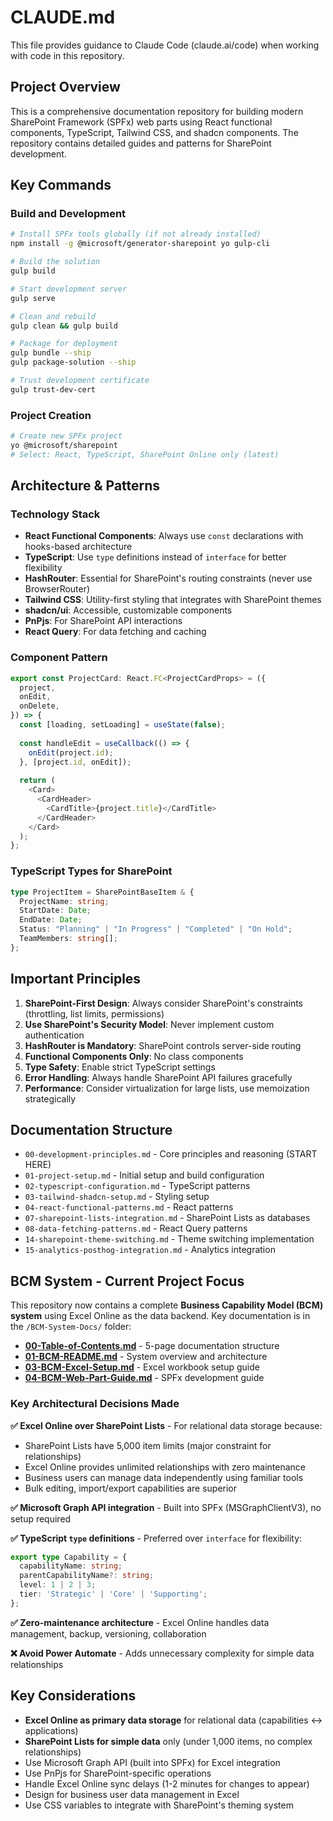 # CLAUDE.md

This file provides guidance to Claude Code (claude.ai/code) when working with code in this repository.

## Project Overview

This is a comprehensive documentation repository for building modern SharePoint Framework (SPFx) web parts using React functional components, TypeScript, Tailwind CSS, and shadcn components. The repository contains detailed guides and patterns for SharePoint development.

## Key Commands

### Build and Development
```bash
# Install SPFx tools globally (if not already installed)
npm install -g @microsoft/generator-sharepoint yo gulp-cli

# Build the solution
gulp build

# Start development server
gulp serve

# Clean and rebuild
gulp clean && gulp build

# Package for deployment
gulp bundle --ship
gulp package-solution --ship

# Trust development certificate
gulp trust-dev-cert
```

### Project Creation
```bash
# Create new SPFx project
yo @microsoft/sharepoint
# Select: React, TypeScript, SharePoint Online only (latest)
```

## Architecture & Patterns

### Technology Stack
- **React Functional Components**: Always use `const` declarations with hooks-based architecture
- **TypeScript**: Use `type` definitions instead of `interface` for better flexibility
- **HashRouter**: Essential for SharePoint's routing constraints (never use BrowserRouter)
- **Tailwind CSS**: Utility-first styling that integrates with SharePoint themes
- **shadcn/ui**: Accessible, customizable components
- **PnPjs**: For SharePoint API interactions
- **React Query**: For data fetching and caching

### Component Pattern
```typescript
export const ProjectCard: React.FC<ProjectCardProps> = ({
  project,
  onEdit,
  onDelete,
}) => {
  const [loading, setLoading] = useState(false);
  
  const handleEdit = useCallback(() => {
    onEdit(project.id);
  }, [project.id, onEdit]);
  
  return (
    <Card>
      <CardHeader>
        <CardTitle>{project.title}</CardTitle>
      </CardHeader>
    </Card>
  );
};
```

### TypeScript Types for SharePoint
```typescript
type ProjectItem = SharePointBaseItem & {
  ProjectName: string;
  StartDate: Date;
  EndDate: Date;
  Status: "Planning" | "In Progress" | "Completed" | "On Hold";
  TeamMembers: string[];
};
```

## Important Principles

1. **SharePoint-First Design**: Always consider SharePoint's constraints (throttling, list limits, permissions)
2. **Use SharePoint's Security Model**: Never implement custom authentication
3. **HashRouter is Mandatory**: SharePoint controls server-side routing
4. **Functional Components Only**: No class components
5. **Type Safety**: Enable strict TypeScript settings
6. **Error Handling**: Always handle SharePoint API failures gracefully
7. **Performance**: Consider virtualization for large lists, use memoization strategically

## Documentation Structure

- `00-development-principles.md` - Core principles and reasoning (START HERE)
- `01-project-setup.md` - Initial setup and build configuration
- `02-typescript-configuration.md` - TypeScript patterns
- `03-tailwind-shadcn-setup.md` - Styling setup
- `04-react-functional-patterns.md` - React patterns
- `07-sharepoint-lists-integration.md` - SharePoint Lists as databases
- `08-data-fetching-patterns.md` - React Query patterns
- `14-sharepoint-theme-switching.md` - Theme switching implementation
- `15-analytics-posthog-integration.md` - Analytics integration

## BCM System - Current Project Focus

This repository now contains a complete **Business Capability Model (BCM) system** using Excel Online as the data backend. Key documentation is in the `/BCM-System-Docs/` folder:

- **[00-Table-of-Contents.md](./BCM-System-Docs/00-Table-of-Contents.md)** - 5-page documentation structure
- **[01-BCM-README.md](./BCM-System-Docs/01-BCM-README.md)** - System overview and architecture  
- **[03-BCM-Excel-Setup.md](./BCM-System-Docs/03-BCM-Excel-Setup.md)** - Excel workbook setup guide
- **[04-BCM-Web-Part-Guide.md](./BCM-System-Docs/04-BCM-Web-Part-Guide.md)** - SPFx development guide

### Key Architectural Decisions Made

**✅ Excel Online over SharePoint Lists** - For relational data storage because:
- SharePoint Lists have 5,000 item limits (major constraint for relationships)
- Excel Online provides unlimited relationships with zero maintenance
- Business users can manage data independently using familiar tools
- Bulk editing, import/export capabilities are superior

**✅ Microsoft Graph API integration** - Built into SPFx (MSGraphClientV3), no setup required

**✅ TypeScript `type` definitions** - Preferred over `interface` for flexibility:
```typescript
export type Capability = {
  capabilityName: string;
  parentCapabilityName?: string;
  level: 1 | 2 | 3;
  tier: 'Strategic' | 'Core' | 'Supporting';
};
```

**✅ Zero-maintenance architecture** - Excel Online handles data management, backup, versioning, collaboration

**❌ Avoid Power Automate** - Adds unnecessary complexity for simple data relationships

## Key Considerations

- **Excel Online as primary data storage** for relational data (capabilities ↔ applications)
- **SharePoint Lists for simple data** only (under 1,000 items, no complex relationships)
- Use Microsoft Graph API (built into SPFx) for Excel integration
- Use PnPjs for SharePoint-specific operations
- Handle Excel Online sync delays (1-2 minutes for changes to appear)
- Design for business user data management in Excel
- Use CSS variables to integrate with SharePoint's theming system